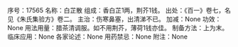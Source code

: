 序号：17565
名称：白芷散
组成：香白芷1两，荆芥1钱。
出处：《百一》卷七，名见《朱氏集验方》卷二。
主治：伤寒鼻塞，出清涕不已。
加减：None
功效：None
用法用量：腊茶清调服。如不用荆芥，薄荷1钱亦佳。
制备方法：上为末。
临床应用：None
各家论述：None
用药禁忌：None
附注：None

